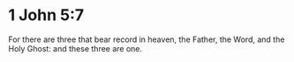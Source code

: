 # 1 John 5:7

For there are three that bear record in heaven, the Father, the Word, and the Holy Ghost: and these three are one.